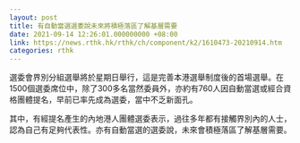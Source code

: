 ```yaml
---
layout: post
title: 有自動當選選委說未來將積極落區了解基層需要
date: 2021-09-14 12:26:01.000000000 +08:00
link: https://news.rthk.hk/rthk/ch/component/k2/1610473-20210914.htm
categories: rthk
---
```


選委會界別分組選舉將於星期日舉行，這是完善本港選舉制度後的首場選舉。在1500個選委席位中，除了300多名當然委員外，亦約有760人因自動當選或經合資格團體提名，早前已率先成為選委，當中不乏新面孔。

其中，有經提名產生的內地港人團體選委表示，過往多年都有接觸界別內的人士，認為自己有足夠代表性。亦有自動當選的選委說，未來會積極落區了解基層需要。
